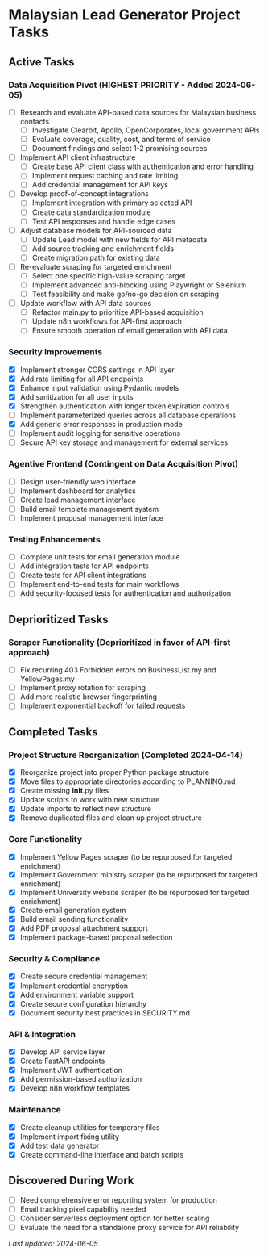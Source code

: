 # Malaysian Lead Generator Project Tasks

## Active Tasks

### Data Acquisition Pivot (HIGHEST PRIORITY - Added 2024-06-05)
- [ ] Research and evaluate API-based data sources for Malaysian business contacts
  - [ ] Investigate Clearbit, Apollo, OpenCorporates, local government APIs
  - [ ] Evaluate coverage, quality, cost, and terms of service
  - [ ] Document findings and select 1-2 promising sources
- [ ] Implement API client infrastructure
  - [ ] Create base API client class with authentication and error handling
  - [ ] Implement request caching and rate limiting
  - [ ] Add credential management for API keys
- [ ] Develop proof-of-concept integrations
  - [ ] Implement integration with primary selected API
  - [ ] Create data standardization module
  - [ ] Test API responses and handle edge cases
- [ ] Adjust database models for API-sourced data
  - [ ] Update Lead model with new fields for API metadata
  - [ ] Add source tracking and enrichment fields
  - [ ] Create migration path for existing data
- [ ] Re-evaluate scraping for targeted enrichment
  - [ ] Select one specific high-value scraping target
  - [ ] Implement advanced anti-blocking using Playwright or Selenium
  - [ ] Test feasibility and make go/no-go decision on scraping
- [ ] Update workflow with API data sources
  - [ ] Refactor main.py to prioritize API-based acquisition
  - [ ] Update n8n workflows for API-first approach
  - [ ] Ensure smooth operation of email generation with API data

### Security Improvements
- [x] Implement stronger CORS settings in API layer
- [x] Add rate limiting for all API endpoints
- [x] Enhance input validation using Pydantic models
- [x] Add sanitization for all user inputs
- [x] Strengthen authentication with longer token expiration controls
- [ ] Implement parameterized queries across all database operations
- [x] Add generic error responses in production mode
- [ ] Implement audit logging for sensitive operations
- [ ] Secure API key storage and management for external services

### Agentive Frontend (Contingent on Data Acquisition Pivot)
- [ ] Design user-friendly web interface
- [ ] Implement dashboard for analytics
- [ ] Create lead management interface
- [ ] Build email template management system
- [ ] Implement proposal management interface

### Testing Enhancements
- [ ] Complete unit tests for email generation module
- [ ] Add integration tests for API endpoints
- [ ] Create tests for API client integrations
- [ ] Implement end-to-end tests for main workflows
- [ ] Add security-focused tests for authentication and authorization

## Deprioritized Tasks

### Scraper Functionality (Deprioritized in favor of API-first approach)
- [ ] Fix recurring 403 Forbidden errors on BusinessList.my and YellowPages.my
- [ ] Implement proxy rotation for scraping
- [ ] Add more realistic browser fingerprinting
- [ ] Implement exponential backoff for failed requests

## Completed Tasks

### Project Structure Reorganization (Completed 2024-04-14)
- [x] Reorganize project into proper Python package structure
- [x] Move files to appropriate directories according to PLANNING.md
- [x] Create missing __init__.py files
- [x] Update scripts to work with new structure
- [x] Update imports to reflect new structure
- [x] Remove duplicated files and clean up project structure

### Core Functionality
- [x] Implement Yellow Pages scraper (to be repurposed for targeted enrichment)
- [x] Implement Government ministry scraper (to be repurposed for targeted enrichment)
- [x] Implement University website scraper (to be repurposed for targeted enrichment)
- [x] Create email generation system
- [x] Build email sending functionality
- [x] Add PDF proposal attachment support
- [x] Implement package-based proposal selection

### Security & Compliance
- [x] Create secure credential management
- [x] Implement credential encryption
- [x] Add environment variable support
- [x] Create secure configuration hierarchy
- [x] Document security best practices in SECURITY.md

### API & Integration
- [x] Develop API service layer
- [x] Create FastAPI endpoints
- [x] Implement JWT authentication
- [x] Add permission-based authorization
- [x] Develop n8n workflow templates

### Maintenance
- [x] Create cleanup utilities for temporary files
- [x] Implement import fixing utility
- [x] Add test data generator
- [x] Create command-line interface and batch scripts

## Discovered During Work
- [ ] Need comprehensive error reporting system for production
- [ ] Email tracking pixel capability needed
- [ ] Consider serverless deployment option for better scaling
- [ ] Evaluate the need for a standalone proxy service for API reliability

*Last updated: 2024-06-05* 